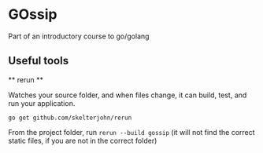 # GOssip

Part of an introductory course to go/golang

## Useful tools

** rerun **

Watches your source folder, and when files change, it can build, test, and run
your application.

```
go get github.com/skelterjohn/rerun
```

From the project folder, run `rerun --build gossip` (it will not find the
correct static files, if you are not in the correct folder)

